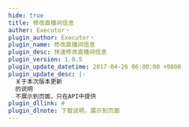 ```yaml
---
hide: true
title: 修改直播间信息
auther: Executor丶
plugin_author: Executor丶
plugin_name: 修改直播间信息
plugin_desc: 快速修改直播间信息
plugin_version: 1.0.5
plugin_update_datetime: 2017-04-26 06:00:00 +0800
plugin_update_desc: |-
  关于本次版本更新
  的说明
  不展示到页面，只在API中提供
plugin_dllink: #
plugin_dlnote: 下载说明，展示到页面
---
```

